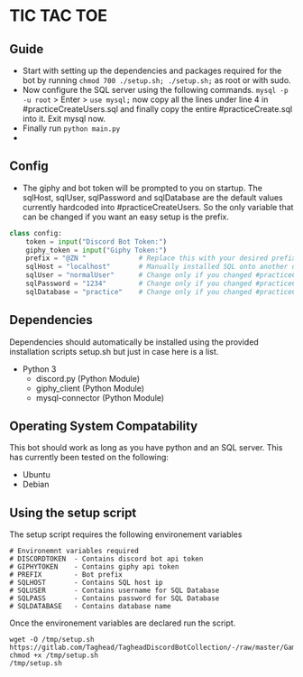 # TIC TAC TOE

## Guide
- Start with setting up the dependencies and packages required for the bot by running `chmod 700 ./setup.sh; ./setup.sh;` as root or with sudo.  
- Now configure the SQL server using the following commands. `mysql -p -u root` > Enter > `use mysql;` now copy all the lines under line 4 in #practiceCreateUsers.sql and finally copy the entire #practiceCreate.sql into it. Exit mysql now.
- Finally run `python main.py`
- 
## Config
- The giphy and bot token will be prompted to you on startup. The sqlHost, sqlUser, sqlPassword and sqlDatabase are the default values currently hardcoded into #practiceCreateUsers. So the only variable that can be changed if you want an easy setup is the prefix. 
```python
class config:
    token = input("Discord Bot Token:")
    giphy_token = input("Giphy Token:")
    prefix = "@ZN "             # Replace this with your desired prefix
    sqlHost = "localhost"       # Manually installed SQL onto another device
    sqlUser = "normalUser"      # Change only if you changed #practiceCreateUsers.sql and practiceCreate.sql
    sqlPassword = "1234"        # Change only if you changed #practiceCreateUsers.sql and practiceCreate.sql
    sqlDatabase = "practice"    # Change only if you changed #practiceCreateUsers.sql and practiceCreate.sql
```

## Dependencies
Dependencies should automatically be installed using the provided installation scripts setup.sh but just in case here is a list.
- Python 3
    - discord.py        (Python Module)
    - giphy_client      (Python Module)
    - mysql-connector   (Python Module)

## Operating System Compatability
This bot should work as long as you have python and an SQL server. This has currently been tested on the following:
- Ubuntu
- Debian

## Using the setup script
The setup script requires the following environement variables
```
# Environemnt variables required
# DISCORDTOKEN 	- Contains discord bot api token
# GIPHYTOKEN 	- Contains giphy api token
# PREFIX        - Bot prefix
# SQLHOST 	    - Contains SQL host ip
# SQLUSER	    - Contains username for SQL Database
# SQLPASS	    - Contains password for SQL Database
# SQLDATABASE	- Contains database name
```
Once the environement variables are declared run the script.
```
wget -O /tmp/setup.sh https://gitlab.com/Taghead/TagheadDiscordBotCollection/-/raw/master/Games/TicTacToe/setup.sh
chmod +x /tmp/setup.sh
/tmp/setup.sh
```